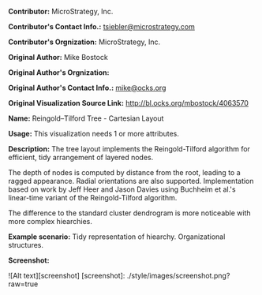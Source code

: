 **Contributor:** MicroStrategy, Inc.

**Contributor's Contact Info.:** <tsiebler@microstrategy.com>

**Contributor's Orgnization:** MicroStrategy, Inc.

**Original Author:** Mike Bostock

**Original Author's Orgnization:** 

**Original Author's Contact Info.:** mike@ocks.org

**Original Visualization Source Link:** http://bl.ocks.org/mbostock/4063570

**Name:** Reingold–Tilford Tree - Cartesian Layout

**Usage:** This visualization needs 1 or more attributes.

**Description:** The tree layout implements the Reingold-Tilford algorithm for efficient, tidy arrangement of layered nodes. 

The depth of nodes is computed by distance from the root, leading to a ragged appearance. Radial orientations are also supported. Implementation based on work by Jeff Heer and Jason Davies using Buchheim et al.'s linear-time variant of the Reingold-Tilford algorithm.

The difference to the standard cluster dendrogram is more noticeable with more complex hiearchies.

**Example scenario:** Tidy representation of hiearchy. Organizational structures.

**Screenshot:**

![Alt text][screenshot]
[screenshot]: ./style/images/screenshot.png?raw=true
